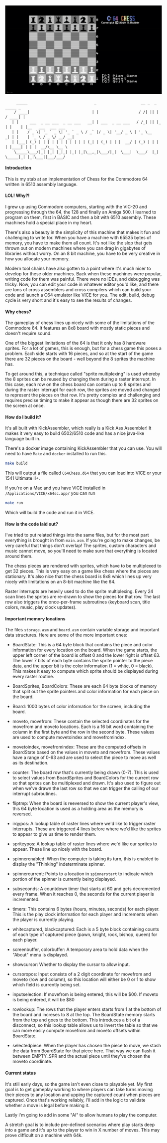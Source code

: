 ![](c64chess.gif)

         _____                              _                    __ _  _      _____ _
        / ____|                            | |                  / /| || |    / ____| |
       | |     ___  _ __ ___  _ __ ___   __| | ___  _ __ ___   / /_| || |_  | |    | |__   ___  ___ ___
       | |    / _ \| '_ ` _ \| '_ ` _ \ / _` |/ _ \| '__/ _ \ | '_ \__   _| | |    | '_ \ / _ \/ __/ __|
       | |___| (_) | | | | | | | | | | | (_| | (_) | | |  __/ | (_) | | |   | |____| | | |  __/\__ \__ \
        \_____\___/|_| |_| |_|_| |_| |_|\__,_|\___/|_|  \___|  \___/  |_|    \_____|_| |_|\___||___/___/


#### Introduction

This is my stab at an implementation of Chess for the Commodore 64 written in 6510 assembly language.

#### LOL! Why?!

I grew up using Commodore computers, starting with the VIC-20 and progressing through the 64, the 128 and finally an Amiga 500. I learned to program on them, first in BASIC and then a bit with 6510 assembly. These machines hold a special place in my heart.

There's also a beauty in the simplicity of this machine that makes it fun and challenging to write for. When you have a machine with 65535 bytes of memory, you have to make them all count. It's not like the slop that gets thrown out on modern machines where you can drag in gigabytes of libraries without worry. On an 8 bit machine, you have to be very creative in how you allocate your memory.

Modern tool chains have also gotten to a point where it's much nicer to develop for these older machines. Back when these machines were popular, writing code for them was painful. There were no IDEs, and debugging was tricky. Now, you can edit your code in whatever editor you'd like, and there are tons of cross assemblers and cross compilers which can build your code and launch a C64 emulator like VICE for you. The edit, build, debug cycle is very short and it's easy to see the results of changes.

#### Why chess?

The gameplay of chess lines up nicely with some of the limitations of the Commodore 64. It features an 8x8 board with mostly static pieces and doesn't require sound.

One of the biggest limitations of the 64 is that it only has 8 hardware sprites. For a lot of games, this is enough, but for a chess game this poses a problem. Each side starts with 16 pieces, and so at the start of the game there are 32 pieces on the board - well beyond the 8 sprites the machine has.

To get around this, a technique called "sprite multiplexing" is used whereby the 8 sprites can be reused by changing them during a raster interrupt. In this case, each row on the chess board can contain up to 8 sprites and during the raster interrupt for each row, the sprites are moved and changed to represent the pieces on that row. It's pretty complex and challenging and requires precise timing to make it appear as though there are 32 sprites on the screen at once.

#### How do I build it?

It's all built with KickAssembler, which really is a Kick Ass Assembler! It makes it very easy to build 6502/6510 code and has a nice java-like language built in.

There's a docker image containing KickAssembler that you can use. You will need to have `Make` and `docker` installed to run this.

```bash
make build
```

This will output a file called `C64Chess.d64` that you can load into VICE or your 1541 Ultimate II+.

If you're on a Mac and you have VICE installed in `/Applications/VICE/x64sc.app/` you can run

```bash
make run
```

Which will build the code and run it in VICE.

#### How is the code laid out?

I've tried to put related things into the same files, but for the most part everything is brought in from `main.asm`. If you're going to make changes, be very careful that things don't overlap! The sprites, custom characters and music cannot move, so you'll need to make sure that everything is located around them.

The chess pieces are rendered with sprites, which have to be multiplexed to get 32 pieces. This is very easy on a game like chess where the pieces are stationary. It's also nice that the chess board is 8x8 which lines up very nicely with limitations on an 8-bit machine like the 64.

Raster interrupts are heavily used to do the sprite multiplexing. Every 24 scan lines the sprites are re-drawn to show the pieces for that row. The last row also triggers the once-per-frame subroutines (keyboard scan, title colors, music, play clock updates).

#### Important memory locations

The files `storage.asm` and `board.asm` contain variable storage and important data structures. Here are some of the more important ones:

- BoardState: This is a 64 byte block that contains the piece and color information for every location on the board. When the game starts, the upper left corner of the board is offset 0 and the lower right is offset 63. The lower 7 bits of each byte contains the sprite pointer to the piece data, and the upper bit is the color information (1 = white, 0 = black). This makes it easy to compute which sprite should be displayed during every raster routine.

- BoardSprites, BoardColors: These are each 64 byte blocks of memory that split out the sprite pointers and color information for each piece on the board.

- Board: 1000 bytes of color information for the screen, including the board.

- moveto, movefrom: These contain the selected coordinates for the movefrom and moveto locations. Each is a 16 bit word containing the column in the first byte and the row in the second byte. These values are used to compute movetoindex and movefromindex.

- movetoindex, movefromindex: These are the computed offsets in BoardState based on the values in moveto and movefrom. These values have a range of 0-63 and are used to select the piece to move as well as its destination.

- counter: The board row that's currently being drawn (0-7). This is used to select values from BoardSprites and BoardColors for the current row so that sprites can be multiplexed and drawn. It's also used to figure out when we've drawn the last row so that we can trigger the calling of our interrupt subroutines.

- fliptmp: When the board is reeversed to show the current player's view, this 64 byte location is used as a holding area as the memory is reversed.

- irqypos: A lookup table of raster lines where we'd like to trigger raster interrupts. These are triggered 4 lines before where we'd like the sprites to appear to give us time to render them.

- spriteypos: A lookup table of raster lines where we'd like our sprites to appear. These line up nicely with the board.

- spinnerenabled: When the computer is taking its turn, this is enabled to display the "Thinking" indeterminate spinner.

- spinnercurrent: Points to a location in `spinnerstart` to indicate which portion of the spinner is currently being displayed.

- subseconds: A countdown timer that starts at 60 and gets decremented every frame. When it reaches 0, the seconds for the current player is incremented.

- timers: This contains 6 bytes (hours, minutes, seconds) for each player. This is the play clock information for each player and increments when the player is currently playing.

- whitecaptured, blackcaptured: Each is a 5 byte block containing counts of each type of captured piece (pawn, knight, rook, bishop, queen) for each player.

- screenbuffer, colorbuffer: A temporary area to hold data when the "About" menu is displayed.

- showcursor: Whether to display the cursor to allow input.

- cursorxpos: Input consists of a 2 digit coordinate for movefrom and moveto (row and column), so this location will either be 0 or 1 to show which field is currently being set.

- inputselection: If movefrom is being entered, this will be $00. If moveto is being entered, it will be $80

- rowlookup: The rows that the player enters starts from 1 at the bottom of the board and increses to 8 at the top. The BoardState memory starts from the top and goes to the bottom. This introduces a bit of a disconnect, so this lookup table allows us to invert the table so that we can more easily compute movefrom and moveto offsets within BoardState.

- selectedpiece: When the player has chosen the piece to move, we stash the data from BoardState for that piece here. That way we can flash it between EMPTY_SPR and the actual piece until they've chosen the moveto coordinate.

#### Current status

It's still early days, so the game isn't even close to playable yet. My first goal is to get gameplay working to where players can take turns moving their pieces to any location and upping the captured count when pieces are captured. Once that's working reliably, I'll add in the logic to validate whether a move is legal before making it.

Lastly I'm going to add in some "AI" to allow humans to play the computer.

A stretch goal is to include pre-defined scenarios where play starts deep into a game and it's up to the player to win in X number of moves. This may prove difficult on a machine with 64k.

